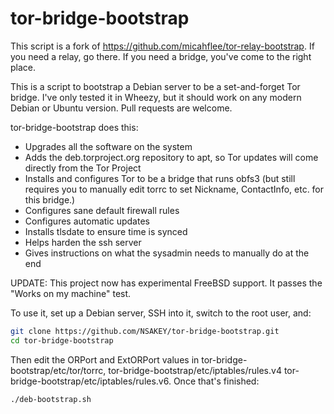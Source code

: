 tor-bridge-bootstrap
===================

This script is a fork of https://github.com/micahflee/tor-relay-bootstrap. If you need a relay, go there. If you need a bridge, you've come to the right place.

This is a script to bootstrap a Debian server to be a set-and-forget Tor bridge. I've only tested it in Wheezy, but it should work on any modern Debian or Ubuntu version. Pull requests are welcome.

tor-bridge-bootstrap does this:

* Upgrades all the software on the system
* Adds the deb.torproject.org repository to apt, so Tor updates will come directly from the Tor Project
* Installs and configures Tor to be a bridge that runs obfs3 (but still requires you to manually edit torrc to set Nickname, ContactInfo, etc. for this bridge.)
* Configures sane default firewall rules
* Configures automatic updates
* Installs tlsdate to ensure time is synced
* Helps harden the ssh server
* Gives instructions on what the sysadmin needs to manually do at the end

UPDATE: This project now has experimental FreeBSD support. It passes the "Works on my machine" test.

To use it, set up a Debian server, SSH into it, switch to the root user, and:

```sh
git clone https://github.com/NSAKEY/tor-bridge-bootstrap.git
cd tor-bridge-bootstrap
```

Then edit the ORPort and ExtORPort values in tor-bridge-bootstrap/etc/tor/torrc, tor-bridge-bootstrap/etc/iptables/rules.v4 tor-bridge-bootstrap/etc/iptables/rules.v6. Once that's finished:

```sh
./deb-bootstrap.sh
```
